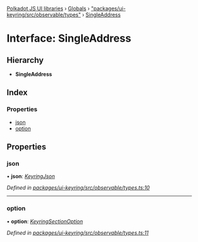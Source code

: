 [Polkadot JS UI libraries](../README.md) › [Globals](../globals.md) › ["packages/ui-keyring/src/observable/types"](../modules/_packages_ui_keyring_src_observable_types_.md) › [SingleAddress](_packages_ui_keyring_src_observable_types_.singleaddress.md)

# Interface: SingleAddress

## Hierarchy

* **SingleAddress**

## Index

### Properties

* [json](_packages_ui_keyring_src_observable_types_.singleaddress.md#json)
* [option](_packages_ui_keyring_src_observable_types_.singleaddress.md#option)

## Properties

###  json

• **json**: *[KeyringJson](_packages_ui_keyring_src_types_.keyringjson.md)*

*Defined in [packages/ui-keyring/src/observable/types.ts:10](https://github.com/polkadot-js/ui/blob/e24cf096/packages/ui-keyring/src/observable/types.ts#L10)*

___

###  option

• **option**: *[KeyringSectionOption](_packages_ui_keyring_src_options_types_.keyringsectionoption.md)*

*Defined in [packages/ui-keyring/src/observable/types.ts:11](https://github.com/polkadot-js/ui/blob/e24cf096/packages/ui-keyring/src/observable/types.ts#L11)*
